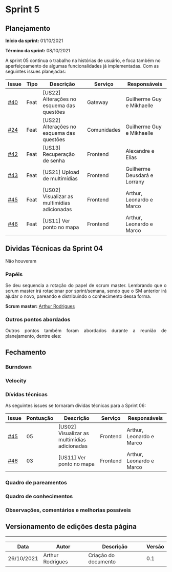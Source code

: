 # Sprint 5

## Planejamento

__Início da sprint:__ 01/10/2021

__Término da sprint:__ 08/10/2021

A sprint 05 continua o trabalho na histórias de usuário, e foca também no aperfeiçoamento de algumas funcionalidades já implementadas. Com as seguintes issues planejadas:

| Issue                                                                                     | Tipo   | Descrição                                                            | Serviço|Responsáveis        |
| ----------------------------------------------------------------------------------------- |---- | ------ | -------------------------------------------------------------------- | ------------------- |
| [#40](https://github.com/fga-eps-mds/2021.1-cartografia-social-api-gateway/issues/40) | Feat   | [US22] Alterações no esquema das questões    | Gateway   | Guilherme Guy e Mikhaelle       |
| [#24](https://github.com/fga-eps-mds/2021.1-cartografia-social-api-comunidades/issues/24) | Feat   | [US22] Alterações no esquema das questões    | Comunidades   | Guilherme Guy e Mikhaelle       |
| [#42](https://github.com/fga-eps-mds/2021.1-cartografia-social-front/issues/42) | Feat   | [US13] Recuperação de senha                              | Frontend | Alexandre e Elias       |
| [#43](https://github.com/fga-eps-mds/2021.1-cartografia-social-front/issues/43) | Feat   | [US21] Upload de multimídias | Frontend| Guilherme Deusdará e Lorrany       |
| [#45](https://github.com/fga-eps-mds/2021.1-cartografia-social-front/issues/45) | Feat   | [US02] Visualizar as multimídias adicionadas | Frontend  | Arthur, Leonardo e Marco       |
| [#46](https://github.com/fga-eps-mds/2021.1-cartografia-social-front/issues/46) | Feat   | [US11] Ver ponto no mapa | Frontend| Arthur, Leonardo e Marco       |




## Dividas Técnicas da Sprint 04

Não houveram 



### Papéis

<p align="justify"> Se deu sequencia a rotação do papel de scrum master. Lembrando que o scrum master irá rotacionar por sprint/semana, sendo que o SM anterior irá ajudar o novo, pareando e distribuindo o conhecimento dessa forma.

__Scrum master:__ [Arthur Rodrigues](https://github.com/arthurarp)

### Outros pontos abordados

<p align="justify"> Outros pontos também foram abordados durante a reunião de planejamento, dentre eles:



## Fechamento



### Burndown




### Velocity



### Dívidas técnicas

As seguintes issues se tornaram dívidas técnicas para a Sprint 06:

| Issue                                                                                     | Pontuação   | Descrição                                                            | Serviço|Responsáveis        |
| ----------------------------------------------------------------------------------------- |---- | ------ | -------------------------------------------------------------------- | ------------------- |
| [#45](https://github.com/fga-eps-mds/2021.1-cartografia-social-front/issues/45) | 05   | [US02] Visualizar as multimídias adicionadas | Frontend  | Arthur, Leonardo e Marco       |
| [#46](https://github.com/fga-eps-mds/2021.1-cartografia-social-front/issues/46) | 03   | [US11] Ver ponto no mapa | Frontend| Arthur, Leonardo e Marco       |


### Quadro de pareamentos



### Quadro de conhecimentos



### Observações, comentários e melhorias possíveis


## Versionamento de edições desta página
---

| Data       | Autor         | Descrição                | Versão |
| ---------- | ------------- | ------------------------ | ------ |
| 26/10/2021 | Arthur Rodrigues | Criação do documento     | 0.1    |
